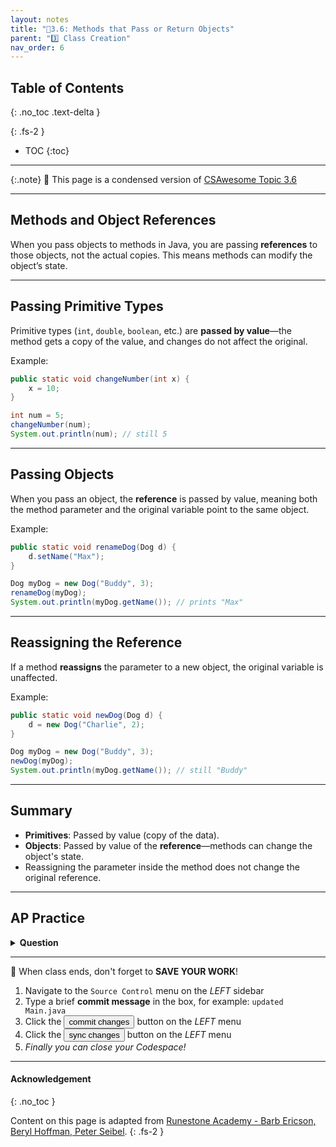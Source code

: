 ```yaml
---
layout: notes
title: "📓3.6: Methods that Pass or Return Objects" 
parent: "3️⃣ Class Creation"
nav_order: 6
---
```


## Table of Contents
{: .no_toc .text-delta }

{: .fs-2 }
- TOC
{:toc}

---

{:.note}
📖 This page is a condensed version of [CSAwesome Topic 3.6]() 

---

## Methods and Object References

When you pass objects to methods in Java, you are passing **references** to those objects, not the actual copies. This means methods can modify the object’s state.

---

## Passing Primitive Types

Primitive types (`int`, `double`, `boolean`, etc.) are **passed by value**—the method gets a copy of the value, and changes do not affect the original.

Example:

```java
public static void changeNumber(int x) {
    x = 10;
}

int num = 5;
changeNumber(num);
System.out.println(num); // still 5
````

---

## Passing Objects

When you pass an object, the **reference** is passed by value, meaning both the method parameter and the original variable point to the same object.

Example:

```java
public static void renameDog(Dog d) {
    d.setName("Max");
}

Dog myDog = new Dog("Buddy", 3);
renameDog(myDog);
System.out.println(myDog.getName()); // prints "Max"
```

---

## Reassigning the Reference

If a method **reassigns** the parameter to a new object, the original variable is unaffected.

Example:

```java
public static void newDog(Dog d) {
    d = new Dog("Charlie", 2);
}

Dog myDog = new Dog("Buddy", 3);
newDog(myDog);
System.out.println(myDog.getName()); // still "Buddy"
```

---

## Summary

* **Primitives**: Passed by value (copy of the data).
* **Objects**: Passed by value of the **reference**—methods can change the object's state.
* Reassigning the parameter inside the method does not change the original reference.

---

## AP Practice

<details>
<summary><strong>Question</strong></summary>

What happens when you pass an object to a method and modify one of its attributes inside the method?

* A. The original object is unchanged.
* B. The original object’s attribute changes. ✅
* C. A copy of the object is changed.
* D. The object is destroyed after the method finishes.

</details>

---

<div class="warn" markdown="block">

🛑 When class ends, don't forget to **SAVE YOUR WORK**!

1. Navigate to the `Source Control` menu on the _LEFT_ sidebar
2. Type a brief **commit message** in the box, for example: `updated Main.java`
3. Click the <button type="button" name="button" class="btn btn-green">commit changes</button> button on the _LEFT_ menu
4. Click the <button type="button" name="button" class="btn btn-green">sync changes</button> button on the _LEFT_ menu
5. _Finally you can close your Codespace!_

</div>

---

#### Acknowledgement
{: .no_toc }

Content on this page is adapted from [Runestone Academy - Barb Ericson, Beryl Hoffman, Peter Seibel](https://runestone.academy/ns/books/published/csawesome2/csawesome2.html).
{: .fs-2 }
